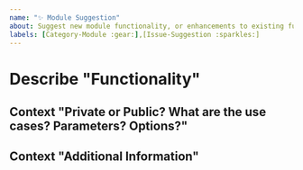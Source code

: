 ```yaml
---
name: "✨ Module Suggestion"
about: Suggest new module functionality, or enhancements to existing functionality.
labels: [Category-Module :gear:],[Issue-Suggestion :sparkles:]
---
```


# Describe "Functionality"

<!-- A clear and concise description of the functionality, module commands, parameters, etc.,  you're suggesting. -->

## Context "Private or Public? What are the use cases? Parameters? Options?"

<!-- Define the potential use cases of the suggested commands or functionality. -->

## Context "Additional Information"

<!-- Add any other context or references you think would be helpful (existing unit tests, documentation, etc.) -->
